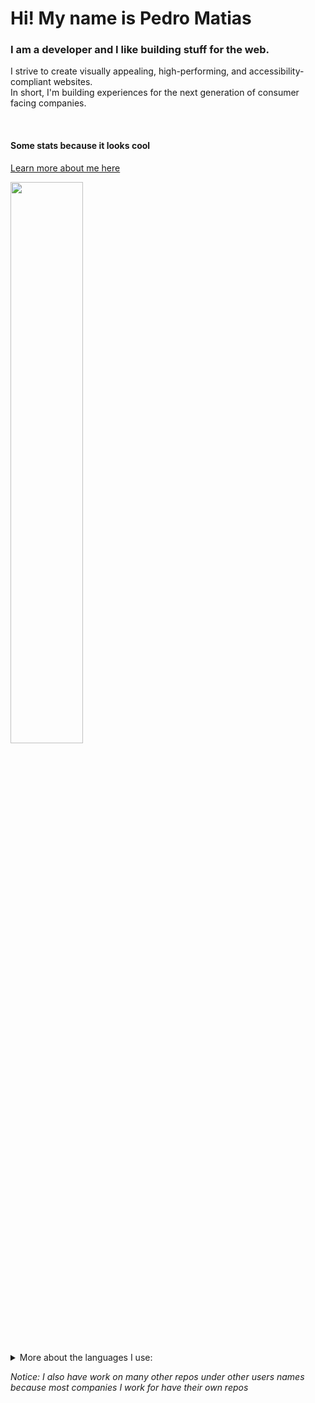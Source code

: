 # Hi! My name is Pedro Matias 
### I am a developer and I like building stuff for the web.
I strive to create visually appealing, high-performing, and accessibility-compliant websites.<br >
In short, I'm building experiences for the next generation of consumer facing companies.

<br >

#### Some stats because it looks cool

<a href="https://pedromatias.dev" target="_blank">Learn more about me here</a>

<img width="48%" src="https://github-readme-stats.vercel.app/api?username=matias2018&show_icons=true&theme=tokyonight"/>

<details>
  <summary>
    More about the languages I use:
  </summary>
  <img width="48%" src="https://github-readme-stats-sigma-five.vercel.app/api/top-langs/?username=matias2018&show_icons=true&theme=tokyonight"/>
</details>


*Notice: I also have work on many other repos under other users names because most companies I work for have their own repos*

<!--START_SECTION:activity-->

<!--END_SECTION:activity-->

<!--START_SECTION:metrics-->

<!--END_SECTION:metrics-->


